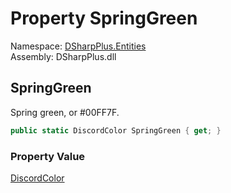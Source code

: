 # Property SpringGreen

Namespace: [DSharpPlus.Entities](DSharpPlus.Entities.md)  
Assembly: DSharpPlus.dll

## <a id="DSharpPlus_Entities_DiscordColor_SpringGreen"></a>SpringGreen

Spring green, or #00FF7F.

```csharp
public static DiscordColor SpringGreen { get; }
```

### Property Value

[DiscordColor](DSharpPlus.Entities.DiscordColor.md)

